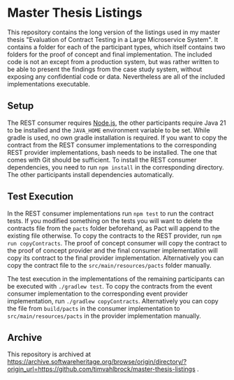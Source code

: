 # Master Thesis Listings

This repository contains the long version of the listings used in my master thesis "Evaluation of Contract Testing in a Large Microservice System". It contains a folder for each of the participant types, which itself contains two folders for the proof of concept and final implementation. The included code is not an except from a production system, but was rather written to be able to present the findings from the case study system, without exposing any confidential code or data. Nevertheless are all of the included implementations executable.

## Setup
The REST consumer requires [Node.js](https://nodejs.org/en), the other participants require Java 21 to be installed and the `JAVA_HOME` environment variable to be set. While gradle is used, no own gradle installation is required. If you want to copy the contract from the REST consumer implementations to the corresponding REST provider implementations, bash needs to be installed. The one that comes with Git should be sufficient. To install the REST consumer dependencies, you need to run `npm install` in the corresponding directory. The other participants install dependencies automatically.

## Test Execution

In the REST consumer implementations run `npm test` to run the contract tests. If you modified something on the tests you will want to delete the contracts file from the `pacts` folder beforehand, as Pact will append to the existing file otherwise. To copy the contracts to the REST provider, run `npm run copyContracts`. The proof of concept consumer will copy the contract to the proof of concept provider and the final consumer implementation will copy its contract to the final provider implementation. Alternatively you can copy the contract file to the `src/main/resources/pacts` folder manually.

The test execution in the implementations of the remaining participants can be executed with `./gradlew test`. To copy the contracts from the event consumer implementation to the corresponding event provider implementation, run `./gradlew copyContracts`. Alternatively you can copy the file from `build/pacts` in the consumer implementation to  `src/main/resources/pacts` in the provider implementation manually.

## Archive

This repository is archived at https://archive.softwareheritage.org/browse/origin/directory/?origin_url=https://github.com/timvahlbrock/master-thesis-listings .
